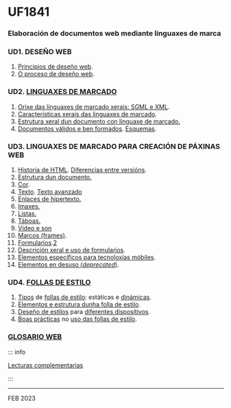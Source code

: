 # UF1841

### Elaboración de documentos web mediante linguaxes de marca

<!-- ### 60h 02/01/23-18/01/23 -->

### UD1. DESEÑO WEB

1. [Principios de deseño web](https://cxl.com/blog/universal-web-design-principles/).
2. [O proceso de deseño web](https://www.newdesigngroup.ca/website-design/web-design-process-infographic/).

### UD2. [LINGUAXES DE MARCADO](https://www.semrush.com/blog/markup-language/)

1. [Orixe das linguaxes de marcado xerais: SGML e XML](https://alistapart.com/article/a-brief-history-of-markup/).
2. [Características xerais das linguaxes de marcado](https://ikastaroak.birt.eus/edu/argitalpen/backupa/20200331/1920k/es/ASIRDAMDAW/LMSGI/LMSGI01/es_ASIRDAMDAW_LMSGI01_Contenidos/website_3_caractersticas_de_los_lenguajes_de_marcas.html).
3. [Estrutura xeral dun documento con linguaxe de marcado.](https://www.mindomo.com/es/mindmap/estructura-de-un-documento-creado-con-lenguaje-de-marcas-64db39389f6e160d99836e6de3f29bf6)
4. [Documentos válidos e ben formados](https://www.sistrix.com/ask-sistrix/onpage-optimisation/what-is-html-validation). [Esquemas](https://vistoenlared.es/estructura-del-codigo-html5-anatomia-de-una-pagina-web/).

### UD3. LINGUAXES DE MARCADO PARA CREACIÓN DE PÁXINAS WEB

1. [Historia de HTML](https://vertex-academy.com/tutorials/en/html-history/). [Diferencias entre versións](https://www.educba.com/versions-of-html/).
2. [Estrutura dun documento.](https://developer.mozilla.org/en-US/docs/Learn/HTML/Introduction_to_HTML/Document_and_website_structure)
3. [Cor](https://www.w3.org/TR/css-color-3/).
4. [Texto](https://developer.mozilla.org/en-US/docs/Learn/HTML/Introduction_to_HTML/HTML_text_fundamentals). [Texto avanzado](https://developer.mozilla.org/en-US/docs/Learn/HTML/Introduction_to_HTML/Advanced_text_formatting)
5. [Enlaces de hipertexto.](https://developer.mozilla.org/en-US/docs/Learn/HTML/Introduction_to_HTML/Creating_hyperlinks)
6. [Imaxes.](https://developer.mozilla.org/en-US/docs/Learn/HTML/Multimedia_and_embedding/Images_in_HTML)
7. [Listas.](https://developer.mozilla.org/en-US/docs/Learn/HTML/Introduction_to_HTML/HTML_text_fundamentals#lists)
8. [Táboas.](https://developer.mozilla.org/en-US/docs/Learn/HTML/Tables)
9. [Vídeo e son](https://developer.mozilla.org/en-US/docs/Learn/HTML/Multimedia_and_embedding/Video_and_audio_content)
10. [Marcos (frames)](https://html.com/frames/).
11. [Formularios](https://developer.mozilla.org/en-US/docs/Learn/Forms/How_to_structure_a_web_form).[2](https://developer.mozilla.org/en-US/docs/Learn/Forms/Advanced_form_styling)
12. [Descrición xeral e uso de formularios](https://developer.mozilla.org/en-US/docs/Learn/Forms).
13. [Elementos específicos para tecnoloxías móbiles](https://www.freecodecamp.org/news/responsive-web-design-how-to-make-a-website-look-good-on-phones-and-tablets/).
14. [Elementos en desuso (*deprecated*)](https://www.w3.org/TR/2014/REC-html5-20141028/obsolete.html).

### UD4. [FOLLAS DE ESTILO](https://developer.mozilla.org/en-US/docs/Learn/Getting_started_with_the_web/CSS_basics)

1. [Tipos](https://www.w3schools.com/htmL/html_css.asp) de [follas de estilo](https://github.com/microsoft/Web-Dev-For-Beginners/blob/main/3-terrarium/2-intro-to-css/README.md): estáticas e [dinámicas](https://developer.mozilla.org/en-US/docs/Web/API/CSS_Object_Model/Using_dynamic_styling_information).
2. [Elementos e estrutura dunha folla de estilo](https://developer.mozilla.org/en-US/docs/Learn/CSS/First_steps/How_CSS_is_structured).
3. [Deseño de estilos](https://developer.mozilla.org/en-US/docs/Learn/CSS/CSS_layout/Responsive_Design) para [diferentes dispositivos](https://www.w3schools.com/css/css_rwd_intro.asp).
4. [Boas prácticas](https://x-team.com/blog/css-best-practices/) no [uso das follas de estilo](https://medium.com/before-semicolon/50-css-best-practices-guidelines-to-write-better-css-c60807e9eee2).



### [GLOSARIO WEB](https://developer.mozilla.org/en-US/docs/Glossary)


::: info

[Lecturas complementarias](UF1841.md)

:::

---
FEB 2023